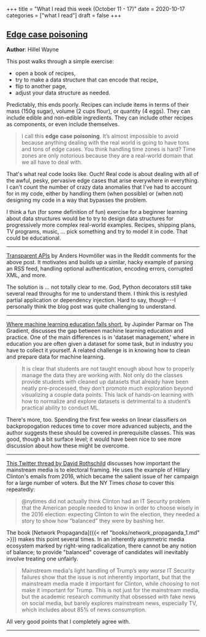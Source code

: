 +++
title = "What I read this week (October 11 - 17)"
date = 2020-10-17
categories = ["what I read"]
draft = false
+++


<!--more-->

## [Edge case poisoning](https://buttondown.email/hillelwayne/archive/edge-case-poisoning/)
**Author**: Hillel Wayne

This post walks through a simple exercise: 
 * open a book of recipes, 
 * try to make a data structure that can encode that recipe, 
 * flip to another page, 
 * adjust your data structure as needed.

Predictably, this ends poorly. 
Recipes can include items in terms of their mass (150g sugar), volume (2 cups flour), or quantity (4 eggs). 
They can include edible and non-edible ingredients.
They can include other recipes as components, or even include themselves.

> I call this **edge case poisoning**. It’s almost impossible to avoid because anything dealing with the real world is going to have tons and tons of edge cases. You think handling time zones is hard? Time zones are only notorious because they are a real-world domain that we all have to deal with.

That's what real code looks like. Ouch!
Real code is about dealing with all of the awful, pesky, pervasive edge cases that arise everywhere in everything.
I can't count the number of crazy data anomalies that I've had to account for in my code, either by handling them (when possible) or (when not) designing my code in a way that bypasses the problem. 

I think a fun (for some definition of fun) exercise for a beginner learning about data structures would be to try to design data structures for progressively more complex real-world examples.
Recipes, shipping plans, TV programs, music, ... pick something and try to model it in code.
That could be educational.

---

[Transparent APIs](https://kodare.net/2020/09/14/transparent_apis.html) by Anders Hovmöller was in the Reddit comments for the above post.
It motivates and builds up a similar, hacky example of parsing an RSS feed, handling optional authentication, encoding errors, corrupted XML, and more. 

The solution is ... not totally clear to me. God, Python decorators still take several read throughs for me to understand them.
I think this is restyled partial application or dependency injection. Hard to say, though---I personally think the blog post was quite challenging to understand.

---

[Where machine learning education falls short](https://thegradient.pub/the-gap-where-machine-learning-education-falls-short/), by Jupinder Parmar on The Gradient, discusses the gap between machine learning education and practice.
One of the main differences is in 'dataset management,' where in education you are often given a dataset for some task, but in industry you have to collect it yourself. 
A related challenge is in knowing how to clean and prepare data for machine learning.

> It is clear that students are not taught enough about how to properly manage the data they are working with. Not only do the classes provide students with cleaned up datasets that already have been neatly pre-processed, they don’t promote much exploration beyond visualizing a couple data points. This lack of hands-on learning with how to normalize and explore datasets is detrimental to a student’s practical ability to conduct ML.

There's more, too. 
Spending the first few weeks on linear classifiers on backpropogation reduces time to cover more advanced subjects, and the author suggests these should be covered in prerequisite classes.
This was good, though a bit surface level; it would have been nice to see more discussion about how these might be overcome.

---

[This Twitter thread by David Rothschild](https://twitter.com/DavMicRot/status/1316429651988877312) discusses how important the mainstream media is to electoral framing.
He uses the example of Hillary Clinton's emails from 2016, which became the salient issue of her campaign for a large number of voters.
But the NY Times *chose* to cover this repeatedly:

> @nytimes did not actually think Clinton had an IT Security problem that the American people needed to know in order to choose wisely in the 2016 election: expecting Clinton to win the election, they needed a story to show how “balanced” they were by bashing her.

The book [Network Propaganda]({{< ref "books/network_propaganda_1.md" >}}) makes this point several times.
In an inherently asymmetric media ecosystem marked by right-wing radicalization, there cannot be any notion of balance; to provide "balanced" coverage of candidates will inevitably involve treating one unfairly.

> Mainstream media's light handling of Trump’s *way worse* IT Security failures show that the issue is not inherently important, but that the mainstream media made it important for Clinton, while *choosing* to not make it important for Trump.
> This is not just for the mainstream media, but the academic research community that obsessed with fake news on social media, but barely explores mainstream news, especially TV, which includes about 85% of news consumption.

All very good points that I completely agree with.

---

